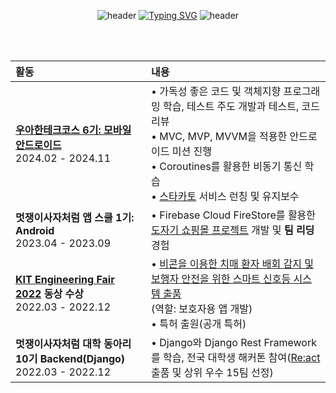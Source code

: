 <div align="center"> 
  
![header](https://capsule-render.vercel.app/api?type=waving&color=b3c5ff&height=100&section=header&text=&fontSize=90)
[![Typing SVG](https://readme-typing-svg.demolab.com?font=Pacifico&size=30&pause=2000&color=CACACA&center=true&vCenter=true&repeat=false&width=900&lines=Hi%2C+I'm+Hye+Yeon+%F0%9F%8C%8A)](https://git.io/typing-svg)
![header](https://capsule-render.vercel.app/api?type=waving&color=a1b6fb&height=120&animation=fadeIn&section=footer&text=Android%20Developer&fontSize=20&fontAlign=85&fontAlignY=80&fontColor=383837)
</div>

<br>
<br>

| 활동 | 내용 |
|:---|:---|
|**[우아한테크코스 6기: 모바일 안드로이드](https://github.com/hxeyexn/woowacourse-log)**<br>2024.02 - 2024.11| • 가독성 좋은 코드 및 객체지향 프로그래밍 학습, 테스트 주도 개발과 테스트, 코드 리뷰 <br> • MVC, MVP, MVVM을 적용한 안드로이드 미션 진행 <br> • Coroutines를 활용한 비동기 통신 학습 <br> • [스타카토](https://play.google.com/store/apps/details?id=com.on.staccato&hl=ko) 서비스 런칭 및 유지보수  |
|**멋쟁이사자처럼 앱 스쿨 1기: Android**<br>2023.04 - 2023.09| • Firebase Cloud FireStore를 활용한 [도자기 쇼핑몰 프로젝트](https://github.com/APPSCHOOL2-Android/FinalProject-Agijagi) 개발 및 **팀 리딩** 경험 |
|**[KIT Engineering Fair 2022](https://boatneck-badger-d19.notion.site/KIT-Engineering-Fair-2022-f3f3ab998eae4971b4741b35daa37b97?pvs=4) 동상 수상**<br>2022.03 - 2022.12| • [비콘을 이용한 치매 환자 배회 감지 및 보행자 안전을 위한 스마트 신호등 시스템 출품](https://boatneck-badger-d19.notion.site/Co-exist-93a0e449c1f740ff998d7dea4883577b?pvs=4)<br>(역할: 보호자용 앱 개발) <br> • 특허 출원(공개 특허) |
|**멋쟁이사자처럼 대학 동아리 10기 Backend(Django)**<br>2022.03 - 2022.12| • Django와 Django Rest Framework를 학습, 전국 대학생 해커톤 참여([Re:act](https://boatneck-badger-d19.notion.site/Re-act-0155b601311444dcacdc23f971805831?pvs=4) 출품 및 상위 우수 15팀 선정) |

<!--
**hxeyexn/hxeyexn** is a ✨ _special_ ✨ repository because its `README.md` (this file) appears on your GitHub profile.

Here are some ideas to get you started:

- 🔭 I’m currently working on ...
- 🌱 I’m currently learning ...
- 👯 I’m looking to collaborate on ...
- 🤔 I’m looking for help with ...
- 💬 Ask me about ...
- 📫 How to reach me: ...
- 😄 Pronouns: ...
- ⚡ Fun fact: ...
-->
